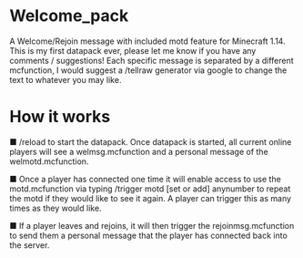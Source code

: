 # Welcome_pack
A Welcome/Rejoin message with included motd feature for Minecraft 1.14.
This is my first datapack ever, please let me know if you have any comments / suggestions!
Each specific message is separated by a different mcfunction, I would suggest a /tellraw generator via google to change the text to whatever you may like.

# How it works
■ /reload to start the datapack. Once datapack is started, all current online players will see a welmsg.mcfunction and a personal message of the welmotd.mcfunction.

■ Once a player has connected one time it will enable access to use the motd.mcfunction via typing /trigger motd [set or add] anynumber to repeat the motd if they would like to see it again. A player can trigger this as many times as they would like.

■ If a player leaves and rejoins, it will then trigger the rejoinmsg.mcfunction to send them a personal message that the player has connected back into the server.
